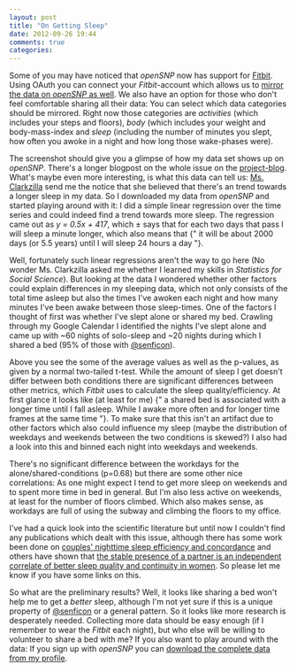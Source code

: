 ```yaml
---
layout: post
title: "On Getting Sleep"
date: 2012-09-26 19:44
comments: true
categories:
---
```


Some of you may have noticed that *openSNP* now has support for [Fitbit](http://fitbit.com/). Using OAuth you can connect your *Fitbit*-account which allows us to [mirror the data on *openSNP* as well](https://opensnp.org/fitbit/info). We also have an option for those who don't feel comfortable sharing all their data: You can select which data categories should be mirrored. Right now those categories are *activities* (which includes your steps and floors), *body* (which includes your weight and body-mass-index and *sleep* (including the number of minutes you slept, how often you awoke in a night and how long those wake-phases were).

The screenshot should give you a glimpse of how my data set shows up on *openSNP*. There's a longer blogpost on the whole issue on the [project-blog](http://opensnp.wordpress.com). What's maybe even more interesting, is what this data can tell us: [Ms. Clarkzilla](http://www.twitter.com/iameltonjohn) send me the notice that she believed that there's an trend towards a longer sleep in my data. So I downloaded my data from *openSNP* and started playing around with it: I did a simple linear regression over the time series and could indeed find a trend towards more sleep. The regression came out as *y = 0.5x + 417*, which ± says that for each two days that pass I will sleep a minute longer, which also means that {" it will be about 2000 days (or 5.5 years) until I will sleep 24 hours a day "}.

Well, fortunately such linear regressions aren't the way to go here (No wonder Ms. Clarkzilla asked me whether I learned my skills in *Statistics for Social Science*). But looking at the data I wondered whether other factors could explain differences in my sleeping data, which not only consists of the total time asleep but also the times I've awoken each night and how many minutes I've been awake between those sleep-times. One of the factors I thought of first was whether I've slept alone or shared my bed. Crawling through my Google Calendar I identified the nights I've slept alone and came up with ~60 nights of solo-sleep and ~20 nights during which I shared a bed (95% of those with [@senficon](http://www.twitter.com/senficon)).

Above you see the some of the average values as well as the p-values, as given by a normal two-tailed t-test. While the amount of sleep I get doesn't differ between both conditions there are significant differences between other metrics, which *Fitbit* uses to calculate the sleep quality/efficiency. At first glance it looks like (at least for me) {" a shared bed is associated with a longer time until I fall asleep. While I awake more often and for longer time frames at the same time "}. To make sure that this isn't an artifact due to other factors which also could influence my sleep (maybe the distribution of weekdays and weekends between the two conditions is skewed?) I also had a look into this and binned each night into weekdays and weekends.

There's no significant difference between the workdays for the alone/shared-conditions (p=0.68) but there are some other nice correlations: As one might expect I tend to get more sleep on weekends and to spent more time in bed in general. But I'm also less active on weekends, at least for the number of floors climbed. Which also makes sense, as workdays are full of using the subway and climbing the floors to my office. 	

I've had a quick look into the scientific literature but until now I couldn't find any publications which dealt with this issue, although there has some work been done on [couples' nighttime sleep efficiency and concordance](http://www.ncbi.nlm.nih.gov/pubmed/20668283) and others have shown that [the stable presence of a partner is an independent correlate of better sleep quality and continuity in women](http://www.ncbi.nlm.nih.gov/pubmed/20614858). So please let me know if you have some links on this.

So what are the preliminary results? Well, it looks like sharing a bed won't help me to get a *better* sleep, although I'm not yet sure if this is a unique property of [@senficon](http://www.twitter.com/senficon) or a general pattern. So it looks like more research is desperately needed. Collecting more data should be easy enough (if I remember to wear the *Fitbit* each night), but who else will be willing to volunteer to share a bed with me? If you also want to play around with the data: If you sign up with *openSNP* you can [download the complete data from my profile](https://opensnp.org/fitbit/show/1).
